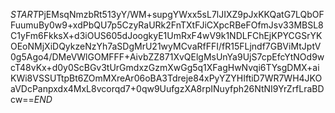 $START$PjEMsqNmzbRt513yY/WM+supgYWxx5sL7lJIXZ9pJxKKQatG7LQbOFFuumuBy0w9+xdPbQU7p5CzyRaURk2FnTXtFJiCXpcRBeFOfmJsv33MBSL8C1yFm6FkksX+d3iOUS605dJoogkyE1UmRxF4wV9k1NDLFChEjKPYCGSrYKOEoNMjXiDQykzeNzYh7aSDgMrU21wyMCvaRfFFI/fR15FLjndf7GBViMtJptV0g5Ago4/DMeVWlGOMFFF+AivbZZ871XvQElgMsUnYa9UjS7cpEfcYtNOd9wcT48vKx+d0y0ScBGv3tUrGmdxzGzmXwGg5q1XFagHwNvqi6TYsgDMX+aiKWi8VSSUTtpBt6ZOmMXreAr06oBA3Tdreje84xPyYZYHIftiD7WR7WH4JKOaVDcPanpxdx4MxL8vcorqd7+0qw9UufgzXA8rpINuyfph26NtNI9YrZrfLraBDcw==$END$
